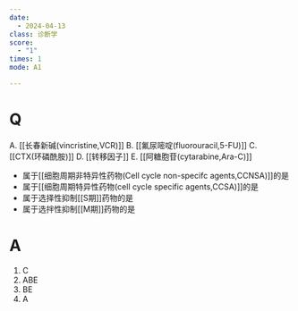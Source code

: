 ```yaml
---
date:
  - 2024-04-13
class: 诊断学
score:
  - "1"
times: 1
mode: A1

---
```



# Q
A. [[长春新碱(vincristine,VCR)]]
B. [[氟尿嘧啶(fluorouracil,5-FU)]] 
C. [[CTX(环磷酰胺)]]
D. [[转移因子]] 
E. [[阿糖胞苷(cytarabine,Ara-C)]]

- 属于[[细胞周期非特异性药物(Cell cycle non-specifc agents,CCNSA)]]的是
- 属于[[细胞周期特异性药物(cell cycle specific agents,CCSA)]]的是
- 属于选择性抑制[[S期]]药物的是
- 属于选拌性抑制[[M期]]药物的是

# A

1. C
2. ABE
3. BE
4. A
